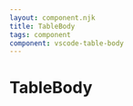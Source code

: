 ```yaml
---
layout: component.njk
title: TableBody
tags: component
component: vscode-table-body
---
```


# TableBody
